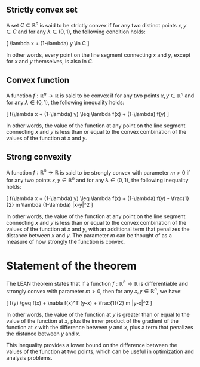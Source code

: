 ## Strictly convex set

A set $C \subseteq \mathbb{R}^n$ is said to be strictly convex if for any two distinct points $x, y \in C$ and for any $\lambda \in (0, 1)$, the following condition holds:

\[
\lambda x + (1-\lambda) y \in C
\]

In other words, every point on the line segment connecting $x$ and $y$, except for $x$ and $y$ themselves, is also in $C$.

## Convex function

A function $f: \mathbb{R}^n \to \mathbb{R}$ is said to be convex if for any two points $x, y \in \mathbb{R}^n$ and for any $\lambda \in (0, 1)$, the following inequality holds:

\[
f(\lambda x + (1-\lambda) y) \leq \lambda f(x) + (1-\lambda) f(y)
\]

In other words, the value of the function at any point on the line segment connecting $x$ and $y$ is less than or equal to the convex combination of the values of the function at $x$ and $y$.

## Strong convexity

A function $f: \mathbb{R}^n \to \mathbb{R}$ is said to be strongly convex with parameter $m > 0$ if for any two points $x, y \in \mathbb{R}^n$ and for any $\lambda \in (0, 1)$, the following inequality holds:

\[
f(\lambda x + (1-\lambda) y) \leq \lambda f(x) + (1-\lambda) f(y) - \frac{1}{2} m \lambda (1-\lambda) \|x-y\|^2
\]

In other words, the value of the function at any point on the line segment connecting $x$ and $y$ is less than or equal to the convex combination of the values of the function at $x$ and $y$, with an additional term that penalizes the distance between $x$ and $y$. The parameter $m$ can be thought of as a measure of how strongly the function is convex.

# Statement of the theorem

The LEAN theorem states that if a function $f: \mathbb{R}^n \to \mathbb{R}$ is differentiable and strongly convex with parameter $m > 0$, then for any $x, y \in \mathbb{R}^n$, we have:

\[
f(y) \geq f(x) + \nabla f(x)^T (y-x) + \frac{1}{2} m \|y-x\|^2
\]

In other words, the value of the function at $y$ is greater than or equal to the value of the function at $x$, plus the inner product of the gradient of the function at $x$ with the difference between $y$ and $x$, plus a term that penalizes the distance between $y$ and $x$.

This inequality provides a lower bound on the difference between the values of the function at two points, which can be useful in optimization and analysis problems.